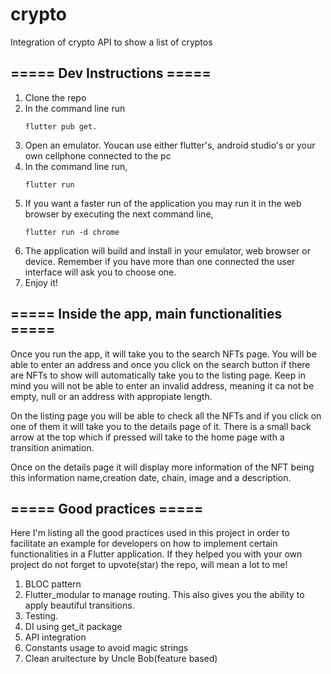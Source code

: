 # crypto
Integration of crypto API to show a list of cryptos

## ===== Dev Instructions =====

1. Clone the repo
2. In the command line run
     ```
     flutter pub get.
     ```
3. Open an emulator. Youcan use either flutter's, android studio's or your own cellphone connected to the pc
4. In the command line run, 
    ```
    flutter run
    ```
5. If you want a faster run of the application you may run it in the web browser by executing the next command line,
    ```
    flutter run -d chrome
    ```
5. The application will build and install in your emulator, web browser or device. Remember if you have more than one connected the user interface will ask you to choose one.
6. Enjoy it!

## ===== Inside the app, main functionalities =====

Once you run the app, it will take you to the search NFTs page. You will be able to enter an address and once you click on the search button if there are NFTs to show will automatically take you to the listing page. Keep in mind you will not be able to enter an invalid address, meaning it ca not be empty, null or an address with appropiate length.

On the listing page you will be able to check all the NFTs and if you click on one of them it will take you to the details page of it. There is a small back arrow at the top which if pressed will take to the home page with a transition animation.

Once on the details page it will display more information of the NFT being this information name,creation date, chain, image and a description.

## ===== Good practices =====
Here I'm listing all the good practices used in this project in order to facilitate an example for developers on how to implement certain functionalities in a Flutter application. If they helped you with your own project do not forget to upvote(star) the repo, will mean a lot to me!  

1. BLOC pattern
2. Flutter_modular to manage routing. This also gives you the ability to apply beautiful transitions.
3. Testing.
4. DI using get_it package
5. API integration
6. Constants usage to avoid magic strings
7. Clean aruitecture by Uncle Bob(feature based)
